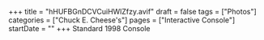 +++
title = "hHUFBGnDCVCuiHWlZfzy.avif"
draft = false
tags = ["Photos"]
categories = ["Chuck E. Cheese's"]
pages = ["Interactive Console"]
startDate = ""
+++
Standard 1998 Console
